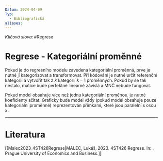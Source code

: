 ```yaml
---
Datum: 2024-04-09
Typ:
  - Bibliografická
aliases:
---
```

*Klíčová slova:* #Regrese
# Regrese - Kategoriální proměnné
Pokud je do regresního modelu zavedena kategoriální proměnná, prve je nutné jí kategorizovat a transformovat. Při kódování je nutné určit referenční kategorii a vytvořit tak z $k$ kategorií $k - 1$ proměnných. Pokud by se tak nestalo, matice bude perfektně lineárně závislá a MNČ nebude fungovat.

Pokud model obsahuje více než jednu kategoriální proměnou, je nutné koeficienty sčítat. Graficky bude model vždy (pokud model obsahuje pouze kategoriální proměnné) reprezentován přímkami, které jsou paralelní s osou x.
- - -
# Literatura
[[Malec2023_4ST426Regrese|MALEC, Lukáš, 2023. 4ST426 Regrese. In: . Prague University of Economics and Business.]]

